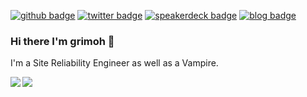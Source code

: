 [![github badge](https://img.shields.io/badge/github-696969?style=flat-square&logo=github)](https://github.com/grimoh)
[![twitter badge](https://img.shields.io/badge/twitter-696969?style=flat-square&logo=twitter)](https://twitter.com/grim0h)
[![speakerdeck badge](https://img.shields.io/badge/speakerdeck-696969?style=flat-square)](https://speakerdeck.com/grimoh)
[![blog badge](https://img.shields.io/badge/blog-696969?style=flat-square)](https://www.blog.grimoh.net)

### Hi there I'm grimoh 👋

I'm a Site Reliability Engineer as well as a Vampire.

<a href="https://github.com/micnncim">
  <img align="left" src="https://github-readme-stats.vercel.app/api?username=grimoh&show_icons=true" />
</a>
<a href="https://github.com/micnncim">
  <img align="left" src="https://github-readme-stats.vercel.app/api/top-langs/?username=grimoh" />
</a>
